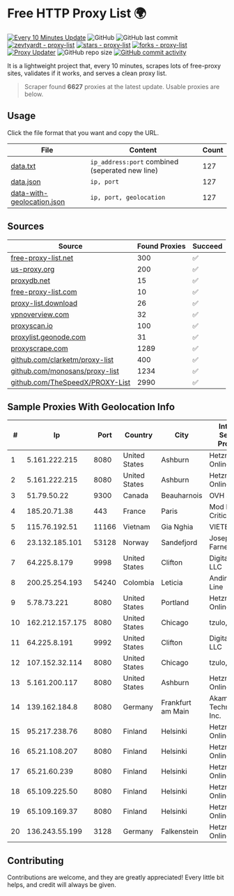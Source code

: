 
# Free HTTP Proxy List 🌍

[![Every 10 Minutes Update](https://github.com/mertguvencli/http-proxy-list/actions/workflows/main.yml/badge.svg?branch=main)](https://github.com/mertguvencli/http-proxy-list/actions/workflows/main.yml)
![GitHub](https://img.shields.io/github/license/mertguvencli/http-proxy-list)
![GitHub last commit](https://img.shields.io/github/last-commit/mertguvencli/http-proxy-list)
[![zevtyardt - proxy-list](https://img.shields.io/static/v1?label=zevtyardt&message=proxy-list&color=blue&logo=github)](https://github.com/zevtyardt/proxy-list "Go to GitHub repo")
[![stars - proxy-list](https://img.shields.io/github/stars/zevtyardt/proxy-list?style=social)](https://github.com/zevtyardt/proxy-list)
[![forks - proxy-list](https://img.shields.io/github/forks/zevtyardt/proxy-list?style=social)](https://github.com/zevtyardt/proxy-list)
[![Proxy Updater](https://github.com/zevtyardt/proxy-list/workflows/Proxy%20Updater/badge.svg)](https://github.com/zevtyardt/proxy-list/actions?query=workflow:"Proxy+Updater")
![GitHub repo size](https://img.shields.io/github/repo-size/zevtyardt/proxy-list)
[![GitHub commit activity](https://img.shields.io/github/commit-activity/m/zevtyardt/proxy-list?logo=commits)](https://github.com/zevtyardt/proxy-list/commits/main)

It is a lightweight project that, every 10 minutes, scrapes lots of free-proxy sites, validates if it works, and serves a clean proxy list.

> Scraper found **6627** proxies at the latest update. Usable proxies are below.

## Usage

Click the file format that you want and copy the URL.

|File|Content|Count|
|----|-------|-----|
|[data.txt](https://raw.githubusercontent.com/mertguvencli/http-proxy-list/main/proxy-list/data.txt)|`ip_address:port` combined (seperated new line)|127|
|[data.json](https://raw.githubusercontent.com/mertguvencli/http-proxy-list/main/proxy-list/data.json)|`ip, port`|127|
|[data-with-geolocation.json](https://raw.githubusercontent.com/mertguvencli/http-proxy-list/main/proxy-list/data-with-geolocation.json)|`ip, port, geolocation`|127|

## Sources

|Source|Found Proxies|Succeed|
|------|-------------|-------|
|[free-proxy-list.net](https://free-proxy-list.net)|300|✅|
|[us-proxy.org](https://www.us-proxy.org)|200|✅|
|[proxydb.net](http://proxydb.net)|15|✅|
|[free-proxy-list.com](https://free-proxy-list.com/?page=&port=&type%5B%5D=http&type%5B%5D=https&up_time=0&search=Search)|10|✅|
|[proxy-list.download](https://www.proxy-list.download/HTTP)|26|✅|
|[vpnoverview.com](https://vpnoverview.com/privacy/anonymous-browsing/free-proxy-servers)|32|✅|
|[proxyscan.io](https://www.proxyscan.io)|100|✅|
|[proxylist.geonode.com](https://proxylist.geonode.com/api/proxy-list?limit=300&page=1&sort_by=lastChecked&sort_type=desc&protocols=http,https)|31|✅|
|[proxyscrape.com](https://api.proxyscrape.com/v2/?request=displayproxies&protocol=http&timeout=10000&country=all&ssl=all&anonymity=all)|1289|✅|
|[github.com/clarketm/proxy-list](https://raw.githubusercontent.com/clarketm/proxy-list/master/proxy-list-raw.txt)|400|✅|
|[github.com/monosans/proxy-list](https://raw.githubusercontent.com/monosans/proxy-list/main/proxies/http.txt)|1234|✅|
|[github.com/TheSpeedX/PROXY-List](https://raw.githubusercontent.com/TheSpeedX/PROXY-List/master/http.txt)|2990|✅|


## Sample Proxies With Geolocation Info

|#|Ip|Port|Country|City|Internet Service Provider|
|-|--|----|-------|----|-------------------------|
|1|5.161.222.215|8080|United States|Ashburn|Hetzner Online GmbH|
|2|5.161.222.215|8080|United States|Ashburn|Hetzner Online GmbH|
|3|51.79.50.22|9300|Canada|Beauharnois|OVH SAS|
|4|185.20.71.38|443|France|Paris|Mod Mission Critical LLC|
|5|115.76.192.51|11166|Vietnam|Gia Nghia|VIETELGPRS|
|6|23.132.185.101|53128|Norway|Sandefjord|Joseph Farnell|
|7|64.225.8.179|9998|United States|Clifton|DigitalOcean, LLC|
|8|200.25.254.193|54240|Colombia|Leticia|Andinet ON Line|
|9|5.78.73.221|8080|United States|Portland|Hetzner Online GmbH|
|10|162.212.157.175|8080|United States|Chicago|tzulo, inc.|
|11|64.225.8.191|9992|United States|Clifton|DigitalOcean, LLC|
|12|107.152.32.114|8080|United States|Chicago|tzulo, inc.|
|13|5.161.200.117|8080|United States|Ashburn|Hetzner Online GmbH|
|14|139.162.184.8|8080|Germany|Frankfurt am Main|Akamai Technologies, Inc.|
|15|95.217.238.76|8080|Finland|Helsinki|Hetzner Online GmbH|
|16|65.21.108.207|8080|Finland|Helsinki|Hetzner Online GmbH|
|17|65.21.60.239|8080|Finland|Helsinki|Hetzner Online GmbH|
|18|65.109.225.50|8080|Finland|Helsinki|Hetzner Online GmbH|
|19|65.109.169.37|8080|Finland|Helsinki|Hetzner Online GmbH|
|20|136.243.55.199|3128|Germany|Falkenstein|Hetzner Online GmbH|



## Contributing

Contributions are welcome, and they are greatly appreciated! Every
little bit helps, and credit will always be given.

